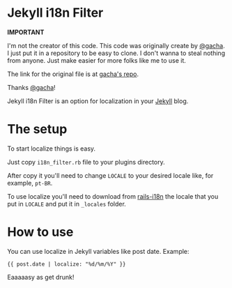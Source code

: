 Jekyll i18n Filter
==================

**IMPORTANT**

I'm not the creator of this code. This code was originally create by [@gacha](https://github.com/gacha/).
I just put it in a repository to be easy to clone. I don't wanna to steal nothing
from anyone. Just make easier for more folks like me to use it.

The link for the original file is at [gacha's repo](https://github.com/gacha/gacha.id.lv/blob/master/_plugins/i18n_filter.rb).

Thanks [@gacha](https://github.com/gacha/)!

Jekyll i18n Filter is an option for localization in your [Jekyll](http://jekyllrb.com) blog.

The setup
=========

To start localize things is easy.

Just copy ```i18n_filter.rb``` file to your plugins directory.

After copy it you'll need to change ```LOCALE``` to your desired locale like, for example, ```pt-BR```.

To use localize you'll need to download from [rails-i18n](https://github.com/svenfuchs/rails-i18n/tree/master/rails/locale)
the locale that you put in ```LOCALE``` and put it in ```_locales``` folder.

How to use
==========

You can use localize in Jekyll variables like post date. Example:

```{{ post.date | localize: "%d/%m/%Y" }}```

Eaaaaasy as get drunk!
